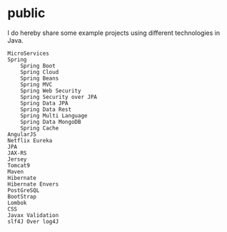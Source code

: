 # public
I do hereby share some example projects using different technologies in Java.

	MicroServices
	Spring
		Spring Boot
  		Spring Cloud
		Spring Beans
		Spring MVC
		Spring Web Security
		Spring Security over JPA
		Spring Data JPA
		Spring Data Rest
		Spring Multi Language
		Spring Data MongoDB
		Spring Cache
	AngularJS
  	Netflix Eureka
	JPA
	JAX-RS
	Jersey
	Tomcat9
	Maven
	Hibernate
	Hibernate Envers
	PostGreSQL
	BootStrap
	Lombok
	CSS
	Javax Validation
	slf4J Over log4J
	
